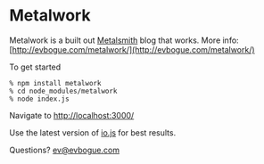 # Metalwork

Metalwork is a built out [Metalsmith](http://metalsmith.io/) blog that works. More info: [http://evbogue.com/metalwork/](http://evbogue.com/metalwork/)

To get started

	% npm install metalwork
	% cd node_modules/metalwork
	% node index.js

Navigate to [http://localhost:3000/](http://localhost:3000/)

Use the latest version of [io.js](http://iojs.org/) for best results.

Questions? [ev@evbogue.com](mailto:ev@evbogue.com)
